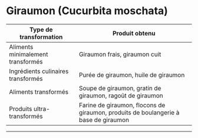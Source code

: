 # Giraumon (Cucurbita moschata)

| **Type de transformation**         | **Produit obtenu**                                                                  |
| ---------------------------------- | ----------------------------------------------------------------------------------- |
| Aliments minimalement transformés  | Giraumon frais, giraumon cuit                                                       |
| Ingrédients culinaires transformés | Purée de giraumon, huile de giraumon                                                |
| Aliments transformés               | Soupe de giraumon, gratin de giraumon, ragoût de giraumon                           |
| Produits ultra-transformés         | Farine de giraumon, flocons de giraumon, produits de boulangerie à base de giraumon |

---
